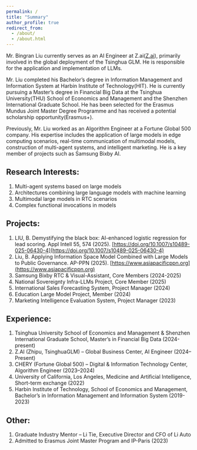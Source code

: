 ```yaml
---
permalink: /
title: "Summary"
author_profile: true
redirect_from: 
  - /about/
  - /about.html
---
```


Mr. Bingran Liu currently serves as an AI Engineer at Z.ai([Z.ai](https://z.ai)), primarily involved in the global deployment of the Tsinghua GLM. He is responsible for the application and implementation of LLMs. 

Mr. Liu completed his Bachelor’s degree in Information Management and Information System at Harbin Institute of Technology(HIT). He is currently pursuing a Master’s degree in Financial Big Data at the Tsinghua University(THU) School of Economics and Management and the Shenzhen International Graduate School. He has been selected for the Erasmus Mundus Joint Master Degree Programme and has received a potential scholarship opportunity(Erasmus+).

Previously, Mr. Liu worked as an Algorithm Engineer at a Fortune Global 500 company. His expertise includes the application of large models in edge computing scenarios, real-time communication of multimodal models, construction of multi-agent systems, and intelligent marketing. He is a key member of projects such as Samsung Bixby AI.

Research Interests:
------
1. Multi-agent systems based on large models
1. Architectures combining large language models with machine learning
1. Multimodal large models in RTC scenarios
1. Complex functional invocations in models

Projects:
------
1. LIU, B. Demystifying the black box: AI-enhanced logistic regression for lead scoring. Appl Intell 55, 574 (2025). [https://doi.org/10.1007/s10489-025-06430-4](https://doi.org/10.1007/s10489-025-06430-4)
1. Liu, B. Applying Information Space Model Combined with Large Models to Public Governance. AP-PPN (2025). [https://www.asiapacificppn.org](https://www.asiapacificppn.org)
1. Samsung Bixby RTC & Visual-Assistant, Core Members (2024-2025)
1. National Sovereignty Infra-LLMs Project, Core Member (2025)
1. International Sales Forecasting System, Project Manager (2024)
1. Education Large Model Project, Member (2024)
1. Marketing Intelligence Evaluation System, Project Manager (2023)

Experience:
------
1. Tsinghua University School of Economics and Management & Shenzhen International Graduate School, Master’s in Financial Big Data (2024-present)
1. Z.AI (Zhipu, TsinghuaGLM) – Global Business Center, AI Engineer (2024–Present)
2. CHERY (Fortune Global 500) – Digital & Information Technology Center, Algorithm Engineer (2023–2024)
3. University of California, Los Angeles, Medicine and Artificial Intelligence, Short-term exchange (2022)
1. Harbin Institute of Technology, School of Economics and Management, Bachelor’s in Information Management and Information System (2019-2023)

Other:
------
1. Graduate Industry Mentor – Li Tie, Executive Director and CFO of Li Auto 
1. Admitted to Erasmus Joint Master Program and IP-Paris (2023)
